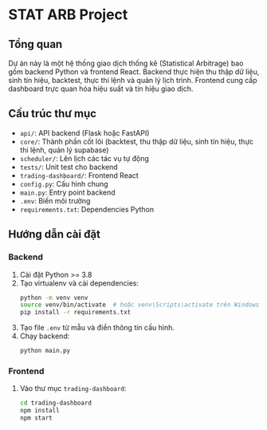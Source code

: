 # STAT ARB Project

## Tổng quan
Dự án này là một hệ thống giao dịch thống kê (Statistical Arbitrage) bao gồm backend Python và frontend React. Backend thực hiện thu thập dữ liệu, sinh tín hiệu, backtest, thực thi lệnh và quản lý lịch trình. Frontend cung cấp dashboard trực quan hóa hiệu suất và tín hiệu giao dịch.

## Cấu trúc thư mục
- `api/`: API backend (Flask hoặc FastAPI)
- `core/`: Thành phần cốt lõi (backtest, thu thập dữ liệu, sinh tín hiệu, thực thi lệnh, quản lý supabase)
- `scheduler/`: Lên lịch các tác vụ tự động
- `tests/`: Unit test cho backend
- `trading-dashboard/`: Frontend React
- `config.py`: Cấu hình chung
- `main.py`: Entry point backend
- `.env`: Biến môi trường
- `requirements.txt`: Dependencies Python

## Hướng dẫn cài đặt

### Backend
1. Cài đặt Python >= 3.8
2. Tạo virtualenv và cài dependencies:
   ```bash
   python -m venv venv
   source venv/bin/activate  # hoặc venv\Scripts\activate trên Windows
   pip install -r requirements.txt
   ```
3. Tạo file `.env` từ mẫu và điền thông tin cấu hình.
4. Chạy backend:
   ```bash
   python main.py
   ```

### Frontend
1. Vào thư mục `trading-dashboard`:
   ```bash
   cd trading-dashboard
   npm install
   npm start
   ```